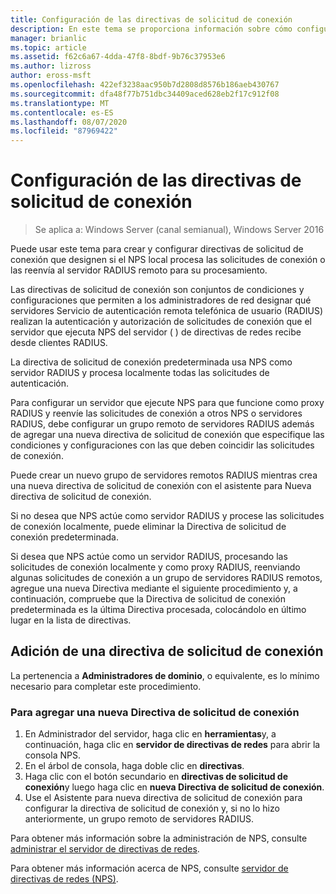 ```yaml
---
title: Configuración de las directivas de solicitud de conexión
description: En este tema se proporciona información sobre cómo configurar directivas de solicitud de conexión en el servidor de directivas de redes en Windows Server 2016.
manager: brianlic
ms.topic: article
ms.assetid: f62c6a67-4dda-47f8-8bdf-9b76c37953e6
ms.author: lizross
author: eross-msft
ms.openlocfilehash: 422ef3238aac950b7d2808d8576b186aeb430767
ms.sourcegitcommit: dfa48f77b751dbc34409aced628eb2f17c912f08
ms.translationtype: MT
ms.contentlocale: es-ES
ms.lasthandoff: 08/07/2020
ms.locfileid: "87969422"
---
```

# <a name="configure-connection-request-policies"></a>Configuración de las directivas de solicitud de conexión

>Se aplica a: Windows Server (canal semianual), Windows Server 2016

Puede usar este tema para crear y configurar directivas de solicitud de conexión que designen si el NPS local procesa las solicitudes de conexión o las reenvía al servidor RADIUS remoto para su procesamiento.

Las directivas de solicitud de conexión son conjuntos de condiciones y configuraciones que permiten a los administradores de red designar qué servidores Servicio de autenticación remota telefónica de usuario (RADIUS) realizan la autenticación y autorización de solicitudes de conexión que el servidor que ejecuta NPS del servidor \( \) de directivas de redes recibe desde clientes RADIUS.

La directiva de solicitud de conexión predeterminada usa NPS como servidor RADIUS y procesa localmente todas las solicitudes de autenticación.

Para configurar un servidor que ejecute NPS para que funcione como proxy RADIUS y reenvíe las solicitudes de conexión a otros NPS o servidores RADIUS, debe configurar un grupo remoto de servidores RADIUS además de agregar una nueva directiva de solicitud de conexión que especifique las condiciones y configuraciones con las que deben coincidir las solicitudes de conexión.

Puede crear un nuevo grupo de servidores remotos RADIUS mientras crea una nueva directiva de solicitud de conexión con el asistente para Nueva directiva de solicitud de conexión.

Si no desea que NPS actúe como servidor RADIUS y procese las solicitudes de conexión localmente, puede eliminar la Directiva de solicitud de conexión predeterminada.

Si desea que NPS actúe como un servidor RADIUS, procesando las solicitudes de conexión localmente y como proxy RADIUS, reenviando algunas solicitudes de conexión a un grupo de servidores RADIUS remotos, agregue una nueva Directiva mediante el siguiente procedimiento y, a continuación, compruebe que la Directiva de solicitud de conexión predeterminada es la última Directiva procesada, colocándolo en último lugar en la lista de directivas.

## <a name="add-a-connection-request-policy"></a>Adición de una directiva de solicitud de conexión

La pertenencia a **Administradores de dominio**, o equivalente, es lo mínimo necesario para completar este procedimiento.

### <a name="to-add-a-new-connection-request-policy"></a>Para agregar una nueva Directiva de solicitud de conexión

1. En Administrador del servidor, haga clic en **herramientas**y, a continuación, haga clic en **servidor de directivas de redes** para abrir la consola NPS.
2. En el árbol de consola, haga doble clic en **directivas**.
3. Haga clic con el botón secundario en **directivas de solicitud de conexión**y luego haga clic en **nueva Directiva de solicitud de conexión**.
4. Use el Asistente para nueva directiva de solicitud de conexión para configurar la directiva de solicitud de conexión y, si no lo hizo anteriormente, un grupo remoto de servidores RADIUS.


Para obtener más información sobre la administración de NPS, consulte [administrar el servidor de directivas de redes](nps-manage-top.md).

Para obtener más información acerca de NPS, consulte [servidor de directivas de redes (NPS)](nps-top.md).

